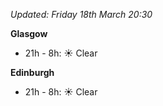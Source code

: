 *Updated: Friday 18th March 20:30*

**Glasgow**

* 21h - 8h: :sunny: Clear

**Edinburgh**

* 21h - 8h: :sunny: Clear
